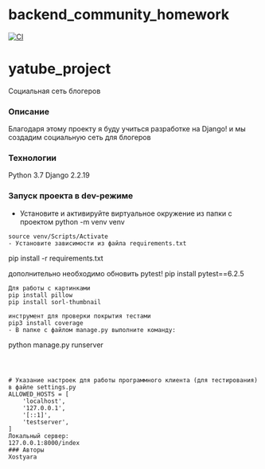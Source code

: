 # backend_community_homework

[![CI](https://github.com/yandex-praktikum/hw03_forms/actions/workflows/python-app.yml/badge.svg?branch=master)](https://github.com/yandex-praktikum/hw03_forms/actions/workflows/python-app.yml)
# yatube_project
Социальная сеть блогеров

### Описание
Благодаря этому проекту я буду учиться разработке на Django! и мы создадим социальную сеть для блогеров
### Технологии
Python 3.7
Django 2.2.19
### Запуск проекта в dev-режиме
- Установите и активируйте виртуальное окружение из папки с проектом
python -m venv venv
```
source venv/Scripts/Activate
- Установите зависимости из файла requirements.txt
```
pip install -r requirements.txt

дополнительно необходимо обновить pytest!
pip install pytest==6.2.5
```
Для работы с картинками 
pip install pillow 
pip install sorl-thumbnail

инструмент для проверки покрытия тестами
pip3 install coverage 
- В папке с файлом manage.py выполните команду:
```
python manage.py runserver
```



# Указание настроек для работы программного клиента (для тестирования) в файле settings.py
ALLOWED_HOSTS = [
    'localhost',
    '127.0.0.1',
    '[::1]',
    'testserver',
]
Локальный сервер:
127.0.0.1:8000/index
### Авторы
Xostyara